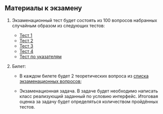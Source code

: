 ## Материалы к экзамену

1. Экзаменационный тест будет состоять из 100 вопросов набранных случайным образом из следующих тестов:
   - [Тест 1](https://moodle.cfuv.ru/mod/quiz/view.php?id=594497)
   - [Тест 2](https://moodle.cfuv.ru/mod/quiz/view.php?id=594498)
   - [Тест 3](https://moodle.cfuv.ru/mod/quiz/view.php?id=595464)
   - [Тест 4](https://moodle.cfuv.ru/mod/quiz/view.php?id=596773)
   - [Тест по указателям](https://moodle.cfuv.ru/mod/quiz/view.php?id=602956)

2. Билет:

   - В каждом билете будет 2 теоретических вопроса из [списка экзаменационных вопросов](./exam_questions.md);

   - Экзаменационная задача. В задаче будет необходимо написать класс реализующий заданный по условию интерфейс. Итоговая оценка за задачу будет определяться количеством пройдённых тестов.
